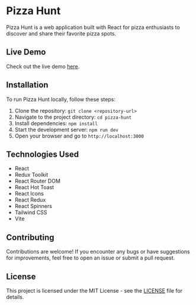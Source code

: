 # Pizza Hunt

Pizza Hunt is a web application built with React for pizza enthusiasts to discover and share their favorite pizza spots.

## Live Demo

Check out the live demo [here](https://pizza-hunt-eight.vercel.app/).

## Installation

To run Pizza Hunt locally, follow these steps:

1. Clone the repository: `git clone <repository-url>`
2. Navigate to the project directory: `cd pizza-hunt`
3. Install dependencies: `npm install`
4. Start the development server: `npm run dev`
5. Open your browser and go to `http://localhost:3000`

## Technologies Used

- React
- Redux Toolkit
- React Router DOM
- React Hot Toast
- React Icons
- React Redux
- React Spinners
- Tailwind CSS
- Vite

## Contributing

Contributions are welcome! If you encounter any bugs or have suggestions for improvements, feel free to open an issue or submit a pull request.

## License

This project is licensed under the MIT License - see the [LICENSE](LICENSE) file for details.


